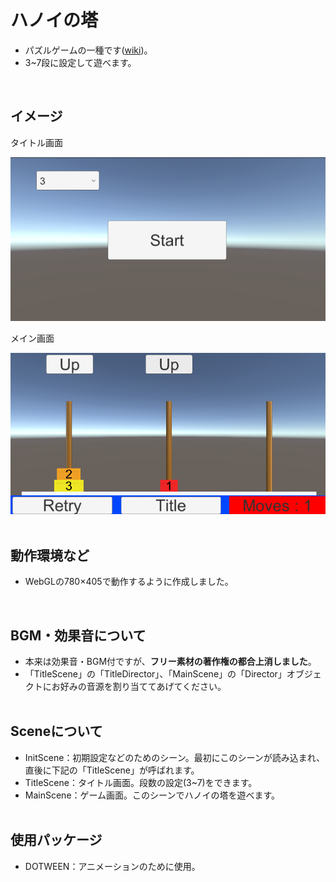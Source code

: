 # ハノイの塔
- パズルゲームの一種です(<a href="https://ja.wikipedia.org/wiki/%E3%83%8F%E3%83%8E%E3%82%A4%E3%81%AE%E5%A1%94">wiki</a>)。
- 3~7段に設定して遊べます。
<br>

## イメージ
<p>タイトル画面</p>
<img src="./sample/TitleScene.png"><br>

<p>メイン画面</p>
<img src="./sample/MainScene.png"><br>
<br>

## 動作環境など
- WebGLの780×405で動作するように作成しました。
<br>

## BGM・効果音について
- 本来は効果音・BGM付ですが、<b>フリー素材の著作権の都合上消しました</b>。
- 「TitleScene」の「TitleDirector」、「MainScene」の「Director」オブジェクトにお好みの音源を割り当ててあげてください。
<br><br>

## Sceneについて
- InitScene：初期設定などのためのシーン。最初にこのシーンが読み込まれ、直後に下記の「TitleScene」が呼ばれます。
- TitleScene：タイトル画面。段数の設定(3~7)をできます。
- MainScene：ゲーム画面。このシーンでハノイの塔を遊べます。
<br><br>

## 使用パッケージ
- DOTWEEN：アニメーションのために使用。
<br><br>
